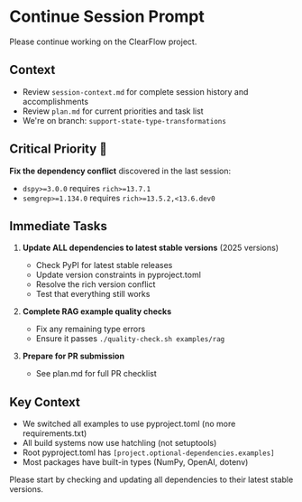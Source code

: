 # Continue Session Prompt

Please continue working on the ClearFlow project.

## Context
- Review `session-context.md` for complete session history and accomplishments
- Review `plan.md` for current priorities and task list
- We're on branch: `support-state-type-transformations`

## Critical Priority 🚨

**Fix the dependency conflict** discovered in the last session:
- `dspy>=3.0.0` requires `rich>=13.7.1`
- `semgrep>=1.134.0` requires `rich>=13.5.2,<13.6.dev0`

## Immediate Tasks

1. **Update ALL dependencies to latest stable versions** (2025 versions)
   - Check PyPI for latest stable releases
   - Update version constraints in pyproject.toml
   - Resolve the rich version conflict
   - Test that everything still works

2. **Complete RAG example quality checks**
   - Fix any remaining type errors
   - Ensure it passes `./quality-check.sh examples/rag`

3. **Prepare for PR submission**
   - See plan.md for full PR checklist

## Key Context
- We switched all examples to use pyproject.toml (no more requirements.txt)
- All build systems now use hatchling (not setuptools)
- Root pyproject.toml has `[project.optional-dependencies.examples]`
- Most packages have built-in types (NumPy, OpenAI, dotenv)

Please start by checking and updating all dependencies to their latest stable versions.